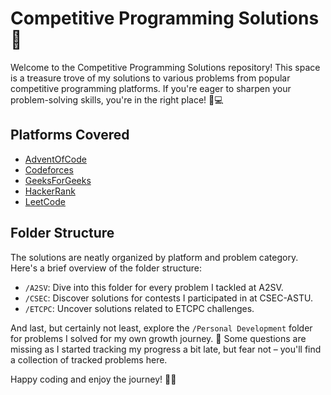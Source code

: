 # Competitive Programming Solutions 🚀

Welcome to the Competitive Programming Solutions repository! This space is a treasure trove of my solutions to various problems from popular competitive programming platforms. If you're eager to sharpen your problem-solving skills, you're in the right place! 🧠💻

## Platforms Covered

- [AdventOfCode](https://adventofcode.com/)
- [Codeforces](https://codeforces.com/)
- [GeeksForGeeks](https://geeksforgeeks.org/)
- [HackerRank](https://www.hackerrank.com/)
- [LeetCode](https://leetcode.com/)

## Folder Structure

The solutions are neatly organized by platform and problem category. Here's a brief overview of the folder structure:

- `/A2SV`: Dive into this folder for every problem I tackled at A2SV.
- `/CSEC`: Discover solutions for contests I participated in at CSEC-ASTU.
- `/ETCPC`: Uncover solutions related to ETCPC challenges.

And last, but certainly not least, explore the `/Personal Development` folder for problems I solved for my own growth journey. 🌱 Some questions are missing as I started tracking my progress a bit late, but fear not – you'll find a collection of tracked problems here.

Happy coding and enjoy the journey! 🎉✨
